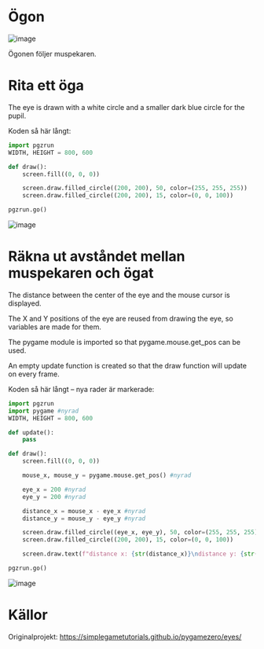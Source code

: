 # Ögon

![image](https://user-images.githubusercontent.com/4598641/223815678-2c97174e-578c-4df4-9f8a-d8764f0b2424.png)

Ögonen följer muspekaren.

# Rita ett öga
The eye is drawn with a white circle and a smaller dark blue circle for the pupil.

Koden så här långt:
```python
import pgzrun
WIDTH, HEIGHT = 800, 600

def draw():
    screen.fill((0, 0, 0))

    screen.draw.filled_circle((200, 200), 50, color=(255, 255, 255))
    screen.draw.filled_circle((200, 200), 15, color=(0, 0, 100))

pgzrun.go()
```

![image](https://user-images.githubusercontent.com/4598641/223816876-1da49223-c7af-46d5-836c-9b1216eb52d4.png)

# Räkna ut avståndet mellan muspekaren och ögat
The distance between the center of the eye and the mouse cursor is displayed.

The X and Y positions of the eye are reused from drawing the eye, so variables are made for them.

The pygame module is imported so that pygame.mouse.get_pos can be used.

An empty update function is created so that the draw function will update on every frame.

Koden så här långt &ndash; nya rader är markerade:
```python
import pgzrun
import pygame #nyrad
WIDTH, HEIGHT = 800, 600

def update():
    pass

def draw():
    screen.fill((0, 0, 0))

    mouse_x, mouse_y = pygame.mouse.get_pos() #nyrad

    eye_x = 200 #nyrad
    eye_y = 200 #nyrad

    distance_x = mouse_x - eye_x #nyrad
    distance_y = mouse_y - eye_y #nyrad

    screen.draw.filled_circle((eye_x, eye_y), 50, color=(255, 255, 255)) #lite ändrad
    screen.draw.filled_circle((200, 200), 15, color=(0, 0, 100))

    screen.draw.text(f"distance x: {str(distance_x)}\ndistance y: {str(distance_y)}", (0, 0)) #nyrad

pgzrun.go()
```

![image](https://user-images.githubusercontent.com/4598641/223817639-1363643f-481d-44e3-979b-d0b48eb0c9da.png)


# Källor

Originalprojekt: https://simplegametutorials.github.io/pygamezero/eyes/
